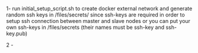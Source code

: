 
1- run initial_setup_script.sh to create docker external network and generate random ssh keys in /files/secrets/ 
    since ssh-keys are required in order to setup ssh connection between master and slave nodes
    or you can put your own ssh-keys in /files/secrets (their names must be ssh-key and ssh-key.pub)

2 - 
